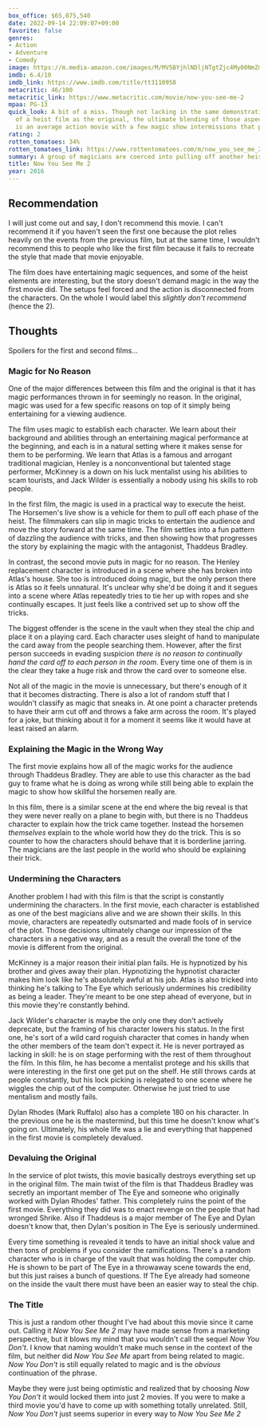 ```yaml
---
box_office: $65,075,540
date: 2022-09-14 22:09:07+09:00
favorite: false
genres:
- Action
- Adventure
- Comedy
image: https://m.media-amazon.com/images/M/MV5BYjhlNDljNTgtZjc4My00NmZmLTk2YzAtYWE5MDYwYjM4MTkzXkEyXkFqcGdeQXVyODE5NzE3OTE@._V1_SX800.webp
imdb: 6.4/10
imdb_link: https://www.imdb.com/title/tt3110958
metacritic: 46/100
metacritic_link: https://www.metacritic.com/movie/now-you-see-me-2
mpaa: PG-13
quick_look: A bit of a miss. Though not lacking in the same demonstrations of stage magic and elements
  of a heist film as the original, the ultimate blending of those aspects here is unimpressive. The result
  is an average action movie with a few magic show intermissions that pales in comparison to its predecessor.
rating: 2
rotten_tomatoes: 34%
rotten_tomatoes_link: https://www.rottentomatoes.com/m/now_you_see_me_2
summary: A group of magicians are coerced into pulling off another heist
title: Now You See Me 2
year: 2016
---
```

## Recommendation

I will just come out and say, I don't recommend this movie. I can't recommend it if you haven't seen the first one because the plot relies heavily on the events from the previous film, but at the same time, I wouldn't recommend this to people who like the first film because it fails to recreate the style that made that movie enjoyable.

The film does have entertaining magic sequences, and some of the heist elements are interesting, but the story doesn't demand magic in the way the first movie did. The setups feel forced and the action is disconnected from the characters. On the whole I would label this _slightly don't recommend_ (hence the 2).

## Thoughts

Spoilers for the first and second films...

### Magic for No Reason
One of the major differences between this film and the original is that it has magic performances thrown in for seemingly no reason. In the original, magic was used for a few specific reasons on top of it simply being entertaining for a viewing audience.

The film uses magic to establish each character. We learn about their background and abilities through an entertaining magical performance at the beginning, and each is in a natural setting where it makes sense for them to be performing. We learn that Atlas is a famous and arrogant traditional magician, Henley is a nonconventional but talented stage performer, McKinney is a down on his luck mentalist using his abilities to scam tourists, and Jack Wilder is essentially a nobody using his skills to rob people.

In the first film, the magic is used in a practical way to execute the heist. The Horsemen's live show is a vehicle for them to pull off each phase of the heist. The filmmakers can slip in magic tricks to entertain the audience and move the story forward at the same time. The film settles into a fun pattern of dazzling the audience with tricks, and then showing how that progresses the story by explaining the magic with the antagonist, Thaddeus Bradley.

In contrast, the second movie puts in magic for no reason. The Henley replacement character is introduced in a scene where she has broken into Atlas's house. She too is introduced doing magic, but the only person there is Atlas so it feels unnatural. It's unclear why she'd be doing it and it segues into a scene where Atlas repeatedly tries to tie her up with ropes and she continually escapes. It just feels like a contrived set up to show off the tricks.

The biggest offender is the scene in the vault when they steal the chip and place it on a playing card. Each character uses sleight of hand to manipulate the card away from the people searching them. However, after the first person succeeds in evading suspicion _there is no reason to continually hand the card off to each person in the room_. Every time one of them is in the clear they take a huge risk and throw the card over to someone else.

Not all of the magic in the movie is unnecessary, but there's enough of it that it becomes distracting. There is also a lot of random stuff that I wouldn't classify as magic that sneaks in. At one point a character pretends to have their arm cut off and throws a fake arm across the room. It's played for a joke, but thinking about it for a moment it seems like it would have at least raised an alarm.

### Explaining the Magic in the Wrong Way
The first movie explains how all of the magic works for the audience through Thaddeus Bradley. They are able to use this character as the bad guy to frame what he is doing as wrong while still being able to explain the magic to show how skillful the horsemen really are.

In this film, there is a similar scene at the end where the big reveal is that they were never really on a plane to begin with, but there is no Thaddeus character to explain how the trick came together. Instead the horsemen _themselves_ explain to the whole world how they do the trick. This is so counter to how the characters should behave that it is borderline jarring. The magicians are the last people in the world who should be explaining their trick.

### Undermining the Characters

Another problem I had with this film is that the script is constantly undermining the characters. In the first movie, each character is established as one of the best magicians alive and we are shown their skills. In this movie, characters are repeatedly outsmarted and made fools of in service of the plot. Those decisions ultimately change our impression of the characters in a negative way, and as a result the overall the tone of the movie is different from the original.

McKinney is a major reason their initial plan fails. He is hypnotized by his brother and gives away their plan. Hypnotizing the hypnotist character makes him look like he's absolutely awful at his job. Atlas is also tricked into thinking he's talking to The Eye which seriously undermines his credibility as being a leader. They're meant to be one step ahead of everyone, but in this movie they're constantly behind.

Jack Wilder's character is maybe the only one they don't actively deprecate, but the framing of his character lowers his status. In the first one, he's sort of a wild card roguish character that comes in handy when the other members of the team don't expect it. He is never portrayed as lacking in skill: he is on stage performing with the rest of them throughout the film. In this film, he has become a mentalist protege and his skills that were interesting in the first one get put on the shelf. He still throws cards at people constantly, but his lock picking is relegated to one scene where he wiggles the chip out of the computer. Otherwise he just tried to use mentalism and mostly fails.

Dylan Rhodes (Mark Ruffalo) also has a complete 180 on his character. In the previous one he is the mastermind, but this time he doesn't know what's going on. Ultimately, his whole life was a lie and everything that happened in the first movie is completely devalued.

### Devaluing the Original

In the service of plot twists, this movie basically destroys everything set up in the original film. The main twist of the film is that Thaddeus Bradley was secretly an important member of The Eye and someone who originally worked with Dylan Rhodes' father. This completely ruins the point of the first movie. Everything they did was to enact revenge on the people that had wronged Shrike. Also if Thaddeus is a major member of The Eye and Dylan doesn't know that, then Dylan's position in The Eye is seriously undermined.

Every time something is revealed it tends to have an initial shock value and then tons of problems if you consider the ramifications. There's a random character who is in charge of the vault that was holding the computer chip. He is shown to be part of The Eye in a throwaway scene towards the end, but this just raises a bunch of questions. If The Eye already had someone on the inside the vault there must have been an easier way to steal the chip.

### The Title

This is just a random other thought I've had about this movie since it came out. Calling it _Now You See Me 2_ may have made sense from a marketing perspective, but it blows my mind that you wouldn't call the sequel _Now You Don't_. I know that naming wouldn't make much sense in the context of the film, but neither did _Now You See Me_ apart from being related to magic. _Now You Don't_ is still equally related to magic and is the _obvious_ continuation of the phrase.

Maybe they were just being optimistic and realized that by choosing _Now You Don't_ it would locked them into just 2 movies. If you were to make a third movie you'd have to come up with something totally unrelated. Still, _Now You Don't_ just seems superior in every way to _Now You See Me 2_

